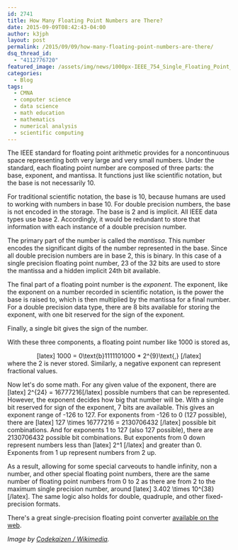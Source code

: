 ```yaml
---
id: 2741
title: How Many Floating Point Numbers are There?
date: 2015-09-09T08:42:43-04:00
author: k3jph
layout: post
permalink: /2015/09/09/how-many-floating-point-numbers-are-there/
dsq_thread_id:
  - "4112776720"
featured_image: /assets/img/news/1000px-IEEE_754_Single_Floating_Point_Format.svg_.webp
categories:
  - Blog
tags:
  - CMNA
  - computer science
  - data science
  - math education
  - mathematics
  - numerical analysis
  - scientific computing
---
```

The IEEE standard for floating point arithmetic provides for a noncontinuous space representing both very large and very small numbers.  Under the standard, each floating point number are composed of three parts: the base, exponent, and mantissa.  It functions just like scientific notation, but the base is not necessarily 10.

For traditional scientific notation, the base is 10, because humans are used to working with numbers in base 10.  For double precision numbers, the base is not encoded in the storage.  The base is 2 and is implicit. All IEEE data types use base 2.  Accordingly, it would be redundant to store that information with each instance of a double precision number.

The primary part of the number is called the _mantissa_.  This number encodes the significant digits of the number represented in the base.  Since all double precision numbers are in base 2, this is binary.  In this case of a single precision floating point number, 23 of the 32 bits are used to store the mantissa and a hidden implicit 24th bit available.

The final part of a floating point number is the _exponent_.  The exponent, like the exponent on a number recorded in scientific notation, is the power the base is raised to, which is then multiplied by the mantissa for a final number.  For a double precision data type, there are 8 bits available for storing the exponent, with one bit reserved for the sign of the exponent.

Finally, a single bit gives the sign of the number.

With these three components, a floating point number like 1000 is stored as,
<center>[latex]
  1000 = 0\text{b}1111101000 * 2^{9}\text{,}
[/latex]</center>
where the 2 is never stored.  Similarly, a negative exponent can represent fractional values. 

Now let's do some math.  For any given value of the exponent, there are [latex] 2^{24} = 16777216[/latex] possible numbers that can be represented.  However, the exponent decides how big that number will be.  With a single bit reserved for sign of the exponent, 7 bits are available.  This gives an exponent range of -126 to 127.  For exponents from -126 to 0 (127 possible), there are [latex] 127 \times 16777216 = 2130706432 [/latex] possible bit combinations.  And for exponents 1 to 127 (also 127 possible), there are 2130706432 possible bit combinations.  But exponents from 0 down represent numbers less than [latex] 2^1 [/latex] and greater than 0.  Exponents from 1 up represent numbers from 2 up.  

As a result, allowing for some special carveouts to handle infinity, non a number, and other special floating point numbers, there are the same number of floating point numbers from 0 to 2 as there are from 2 to the maximum single precision number, around [latex] 3.402 \times 10^{38} [/latex].  The same logic also holds for double, quadruple, and other fixed-precision formats.

There's a great single-precision floating point converter [available on the web](http://www.h-schmidt.net/FloatConverter/IEEE754.html).

_Image by [Codekaizen / Wikimedia](https://commons.wikimedia.org/wiki/File:IEEE_754_Single_Floating_Point_Format.svg)._
